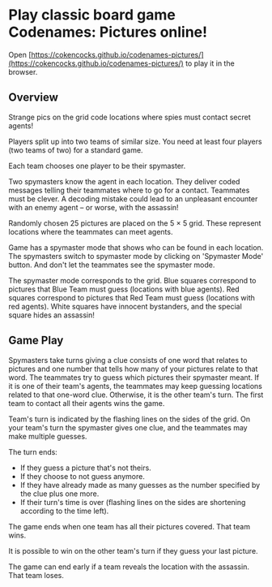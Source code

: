 
# Play classic board game Codenames: Pictures online!

Open [https://cokencocks.github.io/codenames-pictures/](https://cokencocks.github.io/codenames-pictures/) to play it in the browser.

## Overview

Strange pics on the grid code locations where spies must contact secret agents!

Players split up into two teams of similar size. You need at least four players (two teams of two) for a standard game.

Each team chooses one player to be their spymaster.

Two spymasters know the agent in each location. They deliver coded messages telling their teammates where to go for a contact. Teammates must be clever. A decoding mistake could lead to an unpleasant encounter with an enemy agent – or worse, with the assassin!

Randomly chosen 25 pictures are placed on the 5 × 5 grid. These represent locations where the teammates can meet agents.

Game has a spymaster mode that shows who can be found in each location. The spymasters switch to spymaster mode by clicking on 'Spymaster Mode' button. And don't let the teammates see the spymaster mode.

The spymaster mode corresponds to the grid. Blue squares correspond to pictures that Blue Team must guess (locations with blue agents). Red squares correspond to pictures that Red Team must guess (locations with red agents). White squares have innocent bystanders, and the special square hides an assassin!

## Game Play

Spymasters take turns giving a clue consists of one word that relates to pictures and one number that tells how many of your pictures relate to that word. The teammates try to guess which pictures their spymaster meant. If it is one of their team's agents, the teammates may keep guessing locations related to that one-word clue. Otherwise, it is the other team's turn. The first team to contact all their agents wins the game.

Team's turn is indicated by the flashing lines on the sides of the grid. On your team's turn the spymaster gives one clue, and the teammates may make multiple guesses.

The turn ends:

* If they guess a picture that's not theirs.
* If they choose to not guess anymore.
* If they have already made as many guesses as the number specified by the clue plus one more.
* If their turn's time is over (flashing lines on the sides are shortening according to the time left).

The game ends when one team has all their pictures covered. That team wins.

It is possible to win on the other team's turn if they guess your last picture.

The game can end early if a team reveals the location with the assassin. That team loses.
